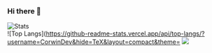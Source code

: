 ### Hi there 👋
<h align = "left"><img src = "https://github-readme-stats.vercel.app/api?username=CorwinDev&theme=radical" alt = "Stats" /></h><br>
![Top Langs](https://github-readme-stats.vercel.app/api/top-langs/?username=CorwinDev&hide=TeX&layout=compact&theme= ![](https://komarev.com/ghpvc/?username=CorwiDev)
